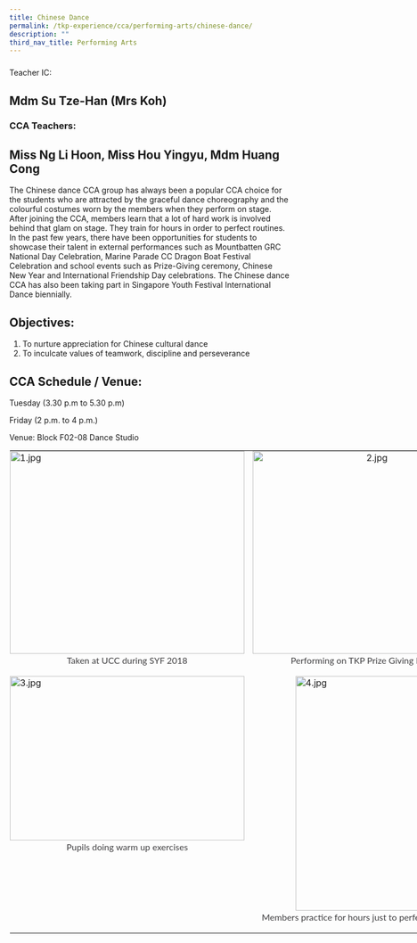 ```yaml
---
title: Chinese Dance
permalink: /tkp-experience/cca/performing-arts/chinese-dance/
description: ""
third_nav_title: Performing Arts
---
```

###   
Teacher IC:

Mdm Su Tze-Han (Mrs Koh)
------------------------

  

### CCA Teachers:

Miss Ng Li Hoon, Miss Hou Yingyu, Mdm Huang Cong
------------------------------------------------

The Chinese dance CCA group has always been a popular CCA&nbsp;choice for the students who are attracted by the graceful dance choreography and the colourful costumes worn by the members when they perform on stage. After joining the CCA, members learn that a lot of hard work is involved behind that glam on stage. They train for hours in order to perfect routines. In the past few years, there have been opportunities for students to showcase their talent in external performances such as Mountbatten GRC National Day Celebration, Marine Parade CC Dragon Boat Festival Celebration and school events such as Prize-Giving ceremony, Chinese New Year and International Friendship Day celebrations. The Chinese dance CCA has also been taking part in Singapore Youth Festival International Dance biennially.

Objectives:
-----------

1.  To nurture appreciation for Chinese cultural dance
2.  To inculcate values of teamwork, discipline and perseverance

CCA Schedule / Venue:
---------------------

Tuesday (3.30 p.m to 5.30 p.m)

Friday (2 p.m. to 4 p.m.)

Venue: Block F02-08 Dance Studio

<table style="margin: auto; outline: 0px; padding: 0px; border-collapse: collapse; clear: both; border: 1px solid transparent; table-layout: fixed; width: 846px;" class="ive_eobj_center ives_tab_kosong"><tbody style="margin: 0px; outline: 0px; padding: 0px;"><tr style="margin: 0px; outline: 0px; padding: 0px;"><td style="margin: 0px; outline: 0px; padding: 0px 15px 15px 0px; vertical-align: top;"><img style="margin: auto; outline: 0px; padding: 0px; border: none; max-width: 100%; clear: both; display: block; width: 421px; height: 364px;" class="ive_eobj_center" alt="1.jpg" src="https://tanjongkatongpri.moe.edu.sg/qql/slot/u742/2020/TKP%20Experience/CCA/Performing%20Arts/Chinese%20Dance/1.jpg"><div style="margin: 0px; outline: 0px; padding: 0px; line-height: 24.96px; color: rgb(65, 64, 66); font-family: Lato, sans-serif; font-size: 16px; font-weight: 400; text-align: center;">Taken at UCC during SYF 2018</div></td><td style="margin: 0px; outline: 0px; padding: 0px 15px 15px 0px; vertical-align: top;"><img style="margin: auto; outline: 0px; padding: 0px; border: none; max-width: 100%; clear: both; display: block; text-align: center; width: 430px; height: 364px;" class="ive_eobj_center" alt="2.jpg" src="https://tanjongkatongpri.moe.edu.sg/qql/slot/u742/2020/TKP%20Experience/CCA/Performing%20Arts/Chinese%20Dance/2.jpg"><div style="margin: 0px; outline: 0px; padding: 0px; line-height: 24.96px; color: rgb(65, 64, 66); font-family: Lato, sans-serif; font-size: 16px; font-weight: 400; text-align: center;">Performing on TKP Prize Giving Day 2019</div></td></tr><tr style="margin: 0px; outline: 0px; padding: 0px;"><td style="margin: 0px; outline: 0px; padding: 0px 15px 15px 0px; vertical-align: top;"><img style="margin: auto; outline: 0px; padding: 0px; border: none; max-width: 100%; clear: both; display: block; width: 421px; height: 295px;" class="ive_eobj_center" alt="3.jpg" src="https://tanjongkatongpri.moe.edu.sg/qql/slot/u742/2020/TKP%20Experience/CCA/Performing%20Arts/Chinese%20Dance/3.jpg"><div style="margin: 0px; outline: 0px; padding: 0px; line-height: 24.96px; color: rgb(65, 64, 66); font-family: Lato, sans-serif; font-size: 16px; font-weight: 400; text-align: center;">Pupils doing warm up exercises</div></td><td style="margin: 0px; outline: 0px; padding: 0px 15px 15px 0px; vertical-align: top;"><img style="margin: auto; outline: 0px; padding: 0px; border: none; max-width: 100%; clear: both; display: block; width: 276px; height: 421px;" class="ive_eobj_center" alt="4.jpg" src="https://tanjongkatongpri.moe.edu.sg/qql/slot/u742/2020/TKP%20Experience/CCA/Performing%20Arts/Chinese%20Dance/4.jpg"><div style="margin: 0px; outline: 0px; padding: 0px; line-height: 24.96px; color: rgb(65, 64, 66); font-family: Lato, sans-serif; font-size: 16px; font-weight: 400; text-align: center;">Members practice for hours just to perfect that one pose</div></td></tr></tbody></table>